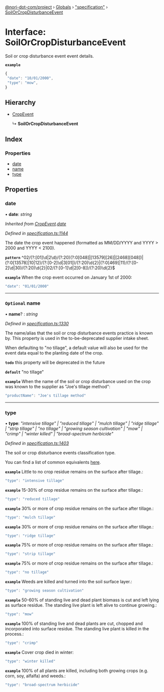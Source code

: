 [@nori-dot-com/project](../README.md) › [Globals](../globals.md) › ["specification"](../modules/_specification_.md) › [SoilOrCropDisturbanceEvent](_specification_.soilorcropdisturbanceevent.md)

# Interface: SoilOrCropDisturbanceEvent

Soil or crop disturbance event event details.

**`example`** 

```js
{
 "date": "10/01/2000",
 "type": "mow",
}
```

## Hierarchy

* [CropEvent](_specification_.cropevent.md)

  ↳ **SoilOrCropDisturbanceEvent**

## Index

### Properties

* [date](_specification_.soilorcropdisturbanceevent.md#date)
* [name](_specification_.soilorcropdisturbanceevent.md#optional-name)
* [type](_specification_.soilorcropdisturbanceevent.md#type)

## Properties

###  date

• **date**: *string*

*Inherited from [CropEvent](_specification_.cropevent.md).[date](_specification_.cropevent.md#date)*

*Defined in [specification.ts:1144](https://github.com/nori-dot-eco/nori-dot-com/blob/811baee/packages/project/src/specification.ts#L1144)*

The date the crop event happened (formatted as MM/DD/YYYY and YYYY > 2000 and YYYY < 2100).

**`pattern`** ^02\/(?:[01]\d|2\d)\/(?:20)(?:0[048]|[13579][26]|[2468][048])|(?:0[13578]|10|12)\/(?:[0-2]\d|3[01])\/(?:20)\d{2}|(?:0[469]|11)\/(?:[0-2]\d|30)\/(?:20)\d{2}|02\/(?:[0-1]\d|2[0-8])\/(?:20)\d{2}$

**`example`** <caption>When the crop event occurred on January 1st of 2000:</caption>

```js
"date": "01/01/2000"
```

___

### `Optional` name

• **name**? : *string*

*Defined in [specification.ts:1330](https://github.com/nori-dot-eco/nori-dot-com/blob/811baee/packages/project/src/specification.ts#L1330)*

The name/alias that the soil or crop disturbance events practice is known by. This property is used in the to-be-deprecated supplier intake sheet.

When defaulting to "no tillage", a default value will also be used for the event data equal to the planting date of the crop.

**`todo`** this property will be deprecated in the future

**`default`** "no tillage"

**`example`** <caption>When the name of the soil or crop disturbance used on the crop was known to the supplier as "Joe's tillage method":</caption>

```js
"productName": "Joe's tillage method"
```

___

###  type

• **type**: *"intensive tillage" | "reduced tillage" | "mulch tillage" | "ridge tillage" | "strip tillage" | "no tillage" | "growing season cultivation" | "mow" | "crimp" | "winter killed" | "broad-spectrum herbicide"*

*Defined in [specification.ts:1403](https://github.com/nori-dot-eco/nori-dot-com/blob/811baee/packages/project/src/specification.ts#L1403)*

The soil or crop disturbance events classification type.

You can find a list of common equivalents [here](https://go.nori.com/inputs).

**`example`** <caption>Little to no crop residue remains on the surface after tillage.:</caption>

```js
"type": "intensive tillage"
```

**`example`** <caption>15-30% of crop residue remains on the surface after tillage.:</caption>

```js
"type": "reduced tillage"
```

**`example`** <caption>30% or more of crop residue remains on the surface after tillage.:</caption>

```js
"type": "mulch tillage"
```

**`example`** <caption>30% or more of crop residue remains on the surface after tillage.:</caption>

```js
"type": "ridge tillage"
```

**`example`** <caption>75% or more of crop residue remains on the surface after tillage.:</caption>

```js
"type": "strip tillage"
```

**`example`** <caption>75% or more of crop residue remains on the surface after tillage.:</caption>

```js
"type": "no tillage"
```

**`example`** <caption>Weeds are killed and turned into the soil surface layer.:</caption>

```js
"type": "growing season cultivation"
```

**`example`** <caption>50-60% of standing live and dead plant biomass is cut and left lying as surface residue. The standing live plant is left alive to continue growing.:</caption>

```js
"type": "mow"
```

**`example`** <caption>100% of standing live and dead plants are cut, chopped and incorporated into surface residue. The standing live plant is killed in the process.:</caption>

```js
"type": "crimp"
```

**`example`** <caption>Cover crop died in winter:</caption>

```js
"type": "winter killed"
```

**`example`** <caption>100% of all plants are killed, including both growing crops (e.g. corn, soy, alfalfa) and weeds.:</caption>

```js
"type": "broad-spectrum herbicide"
```
